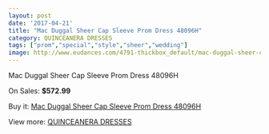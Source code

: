 ```yaml
---
layout: post
date: '2017-04-21'
title: "Mac Duggal Sheer Cap Sleeve Prom Dress 48096H"
category: QUINCEANERA DRESSES
tags: ["prom","special","style","sheer","wedding"]
image: http://www.eudances.com/4791-thickbox_default/mac-duggal-sheer-cap-sleeve-prom-dress-48096h.jpg
---
```

Mac Duggal Sheer Cap Sleeve Prom Dress 48096H

On Sales: **$572.99**
<a href="https://www.eudances.com/en/quinceanera-dresses/1621-mac-duggal-sheer-cap-sleeve-prom-dress-48096h.html"><amp-img layout="responsive" width="600" height="600" src="//www.eudances.com/4791-thickbox_default/mac-duggal-sheer-cap-sleeve-prom-dress-48096h.jpg" alt="Mac Duggal Sheer Cap Sleeve Prom Dress 48096H 0" /></a>
<a href="https://www.eudances.com/en/quinceanera-dresses/1621-mac-duggal-sheer-cap-sleeve-prom-dress-48096h.html"><amp-img layout="responsive" width="600" height="600" src="//www.eudances.com/4792-thickbox_default/mac-duggal-sheer-cap-sleeve-prom-dress-48096h.jpg" alt="Mac Duggal Sheer Cap Sleeve Prom Dress 48096H 1" /></a>

Buy it: [Mac Duggal Sheer Cap Sleeve Prom Dress 48096H](https://www.eudances.com/en/quinceanera-dresses/1621-mac-duggal-sheer-cap-sleeve-prom-dress-48096h.html "Mac Duggal Sheer Cap Sleeve Prom Dress 48096H")

View more: [QUINCEANERA DRESSES](https://www.eudances.com/en/17-quinceanera-dresses "QUINCEANERA DRESSES")
